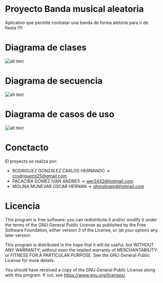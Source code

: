 
# Proyecto Banda musical aleatoria

Aplicativo que permite contratar una banda de forma aletoria para ir de fiesta !!!!

# Diagrama de clases
![alt text](https://i.ibb.co/z7D5Wcd/MODELO-CLASES-BANDA-1.jpg)


# Diagrama de secuencia

![alt text](http://drive.google.com/uc?export=view&id=1gzBizGVX7csqke3bc-vKQRISdBQilmtv)

# Diagrama de casos de uso

![alt text](http://drive.google.com/uc?export=view&id=1g7VvCyJ8CdArzfmkV22n5LXBlHcVHdXM)

# Conctacto
  El proyecto se realiza por:
  
  - RODRIGUEZ GONZALEZ CARLOS HERNANDO ->  crodriguezg25@gmail.com
  - PACACIRA GOMEZ IVAN ANDRES         ->  wer2442@hotmail.com
  - MOLINA MUNEVAR OSCAR HERNAN        ->  ohmolinam@hotmail.com
  
# Licencia

This program is free software: you can redistribute it and/or modify
it under the terms of the GNU General Public License as published by
the Free Software Foundation, either version 3 of the License, or
(at your option) any later version.

This program is distributed in the hope that it will be useful,
but WITHOUT ANY WARRANTY; without even the implied warranty of
MERCHANTABILITY or FITNESS FOR A PARTICULAR PURPOSE.  See the
GNU General Public License for more details.

You should have received a copy of the GNU General Public License
along with this program.  If not, see <https://www.gnu.org/licenses/>.
